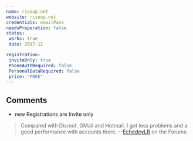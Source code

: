```yaml
---
name: riseup.net
website: riseup.net
credentials: emailPass
needsPreperation: false
status:
 works: true
 date: 2017-12

registration:
 inviteOnly: true
 PhoneAuthRequired: false
 PersonalDataRequired: false
 price: "FREE"
---
```


## Comments
- new Registrations are Invite only

> Compared with Disroot, GMail and Hotmail. I got less problems and a good performance with accounts there. 
>--[EchedeyLR](https://support.delta.chat/u/echedeylr/) on the Forums